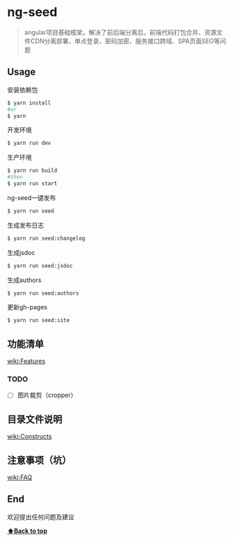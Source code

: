 # ng-seed
> angular项目基础框架，解决了前后端分离后，前端代码打包合并、资源文件CDN分离部署、单点登录、密码加密、服务接口跨域、SPA页面SEO等问题    

## Usage

安装依赖包  
```bash
$ yarn install
#or 
$ yarn
```

开发环境  
```bash
$ yarn run dev
```

生产环境  
```bash
$ yarn run build
#then
$ yarn run start
```

ng-seed一键发布    
```bash
$ yarn run seed
```

生成发布日志  
```bash
$ yarn run seed:changelog
```

生成jsdoc  
```bash
$ yarn run seed:jsdoc
```

生成authors  
```bash
$ yarn run seed:authors
```

更新gh-pages  
```bash
$ yarn run seed:site
```

## 功能清单
[wiki:Features](https://github.com/jm-team/ng-seed/wiki/Features)
### TODO
- [ ] 图片裁剪（cropper）

## 目录文件说明
[wiki:Constructs](https://github.com/jm-team/ng-seed/wiki/Constructs)

## 注意事项（坑）
[wiki:FAQ](https://github.com/jm-team/ng-seed/wiki/FAQ)

## End
欢迎提出任何问题及建议

**[:arrow_up:Back to top](#ng-seed)**
